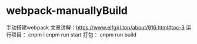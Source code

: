 # webpack-manuallyBuild
手动搭建webpack
文章讲解：https://www.elfgirl.top/about/916.html#toc-3
运行项目：
 cnpm i
 cnpm run start
打包：
cnpm run build
